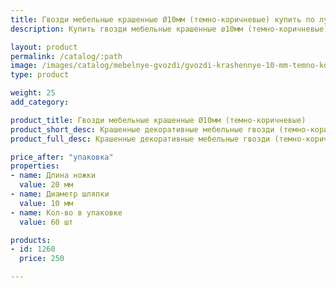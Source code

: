 ```yaml
---
title: Гвозди мебельные крашенные Ø10мм (темно-коричневые) купить по лучшей цене с доставкой - Поролоныч
description: Купить гвозди мебельные крашенные ø10мм (темно-коричневые) в розницу с доставкой по Москве в интернет-магазине Поролоныча.

layout: product
permalink: /catalog/:path
image: /images/catalog/mebelnye-gvozdi/gvozdi-krashennye-10-mm-temno-korichnevye-01_1600w.jpg
type: product

weight: 25
add_category: 

product_title: Гвозди мебельные крашенные Ø10мм (темно-коричневые)
product_short_desc: Крашенные декоративные мебельные гвозди (темно-коричневые). Диаметр шляпки 10 мм, длина ножки 20 мм.
product_full_desc: Крашенные декоративные мебельные гвозди (темно-коричневые). Диаметр шляпки 10 мм, длина ножки 20 мм.

price_after: "упаковка"
properties:
- name: Длина ножки
  value: 20 мм
- name: Диаметр шляпки
  value: 10 мм
- name: Кол-во в упаковке
  value: 60 шт

products:
- id: 1260
  price: 250

---
```

